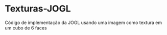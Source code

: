 # Texturas-JOGL
Código de implementação da JOGL usando uma imagem como textura em um cubo de 6 faces
